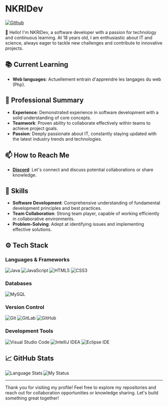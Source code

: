 # NKRIDev

[![Github](https://img.shields.io/github/followers/NKRIDev?label=Follow&style=social)](https://github.com/NKRIDev)

👋 Hello! I'm NKRIDev, a software developer with a passion for technology and continuous learning. At 18 years old, I am enthusiastic about IT and science, always eager to tackle new challenges and contribute to innovative projects.

## 📚 Current Learning

- **Web languages**: Actuellement entrain d'apprendre les langages du web (Php).

## 💼 Professional Summary

- **Experience**: Demonstrated experience in software development with a solid understanding of core concepts.
- **Teamwork**: Proven ability to collaborate effectively within teams to achieve project goals.
- **Passion**: Deeply passionate about IT, constantly staying updated with the latest industry trends and technologies.

## 📫 How to Reach Me

- [**Discord**](https://discord.gg/ECvtCadqDF): Let's connect and discuss potential collaborations or share knowledge.

## 📑 Skills

- **Software Development**: Comprehensive understanding of fundamental development principles and best practices.
- **Team Collaboration**: Strong team player, capable of working efficiently in collaborative environments.
- **Problem-Solving**: Adept at identifying issues and implementing effective solutions.

## ⚙️ Tech Stack

### Languages & Frameworks

![Java](https://img.shields.io/badge/-Java-05122A?style=for-the-badge&logo=Java&color=313131) 
![JavaScript](https://img.shields.io/badge/-JavaScript-05122A?style=for-the-badge&logo=JavaScript&color=313131) 
![HTML5](https://img.shields.io/badge/-HTML5-05122A?style=for-the-badge&logo=HTML5&color=313131) 
![CSS3](https://img.shields.io/badge/-CSS3-05122A?style=for-the-badge&logo=CSS3&color=313131) 

### Databases

![MySQL](https://img.shields.io/badge/-MySQL-05122A?style=for-the-badge&logo=MySQL&color=313131) 

### Version Control

![Git](https://img.shields.io/badge/-Git-05122A?style=for-the-badge&logo=Git&color=313131) 
![GitLab](https://img.shields.io/badge/-GitLab-05122A?style=for-the-badge&logo=GitLab&color=313131) 
![GitHub](https://img.shields.io/badge/-GitHub-05122A?style=for-the-badge&logo=GitHub&color=313131) 

### Development Tools

![Visual Studio Code](https://img.shields.io/badge/-Visual%20Studio%20Code-05122A?style=for-the-badge&logo=Visual-Studio-Code&color=313131) 
![IntelliJ IDEA](https://img.shields.io/badge/-IntelliJ%20IDEA-05122A?style=for-the-badge&logo=IntelliJ-IDEA&color=313131) 
![Eclipse IDE](https://img.shields.io/badge/-Eclipse%20IDE-05122A?style=for-the-badge&logo=Eclipse-IDE&color=313131)

## 📈 GitHub Stats

<img align="left" alt="Language Stats" src="https://github-readme-stats.anuraghazra1.vercel.app/api/top-langs/?username=NKRIDev&show_icons=true&theme=dark"/>


![My Status](https://github-readme-stats.vercel.app/api?username=NKRIDev&show_icons=true&theme=dark)


---

Thank you for visiting my profile! Feel free to explore my repositories and reach out for collaboration opportunities or knowledge sharing. Let's build something great together!
